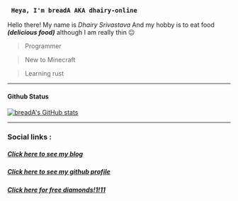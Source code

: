 ### ` Heya, I'm breadA AKA dhairy-online`


Hello there! My name is *Dhairy Srivastava* And my hobby is to eat food ***(delicious food)*** although I am really thin 😐

>  Programmer

> New to Minecraft

> Learning rust

---
#### Github Status
[![breadA's GitHub stats](https://github-readme-stats.vercel.app/api?username=dhairy-online)](https://github.com/anuraghazra/github-readme-stats)

---
### Social links :
#####  [Click here to see my blog](https://bread.divy.work)
#####  [Click here to see my github profile](https://github.com/dhairy-online)
#####  [Click here for free diamonds!1!11](https://suspicous.link)
